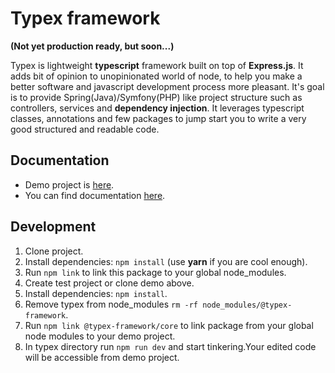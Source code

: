 # Typex framework
**(Not yet production ready, but soon...)**

Typex is lightweight **typescript** framework built on top of **Express.js**. It adds bit of opinion to unopinionated 
world of node, to help you make a better software and javascript development process more pleasant. It's goal is to provide
Spring(Java)/Symfony(PHP) like project structure such as controllers, services and **dependency injection**. It leverages 
typescript classes, annotations and few packages to jump start you to write a very good structured and readable code.

## Documentation
* Demo project is [here](https://github.com/typex-framework/typex-example).
* You can find documentation [here](https://typex-framework.gitbooks.io/typex-framework).

## Development
1. Clone project.
2. Install dependencies: ```npm install``` (use **yarn** if you are cool enough).
3. Run ```npm link``` to link this package to your global node_modules.
4. Create test project or clone demo above.
5. Install dependencies: ```npm install```.
6. Remove typex from node_modules ```rm -rf node_modules/@typex-framework```.
7. Run ```npm link @typex-framework/core``` to link package from your global node modules to your demo project.
8. In typex directory run ```npm run dev``` and start tinkering.Your edited code will be accessible from demo project.

